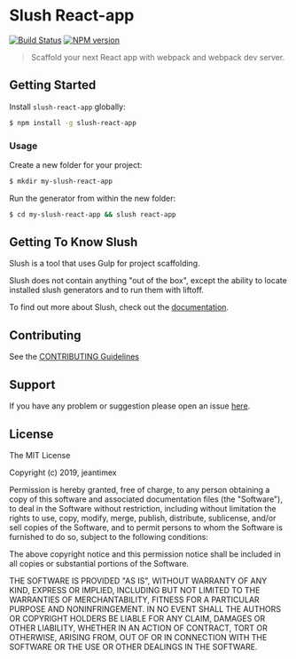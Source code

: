 # Slush React-app

[![Build Status](https://secure.travis-ci.org/jeantimex/slush-react-app.png?branch=master)](https://travis-ci.org/jeantimex/slush-react-app)
[![NPM version](https://badge-me.herokuapp.com/api/npm/slush-react-app.png)](http://badges.enytc.com/for/npm/slush-react-app)

> Scaffold your next React app with webpack and webpack dev server.


## Getting Started

Install `slush-react-app` globally:

```bash
$ npm install -g slush-react-app
```

### Usage

Create a new folder for your project:

```bash
$ mkdir my-slush-react-app
```

Run the generator from within the new folder:

```bash
$ cd my-slush-react-app && slush react-app
```

## Getting To Know Slush

Slush is a tool that uses Gulp for project scaffolding.

Slush does not contain anything "out of the box", except the ability to locate installed slush generators and to run them with liftoff.

To find out more about Slush, check out the [documentation](https://github.com/slushjs/slush).

## Contributing

See the [CONTRIBUTING Guidelines](https://github.com/jeantimex/slush-react-app/blob/master/CONTRIBUTING.md)

## Support
If you have any problem or suggestion please open an issue [here](https://github.com/jeantimex/slush-react-app/issues).

## License 

The MIT License

Copyright (c) 2019, jeantimex

Permission is hereby granted, free of charge, to any person
obtaining a copy of this software and associated documentation
files (the "Software"), to deal in the Software without
restriction, including without limitation the rights to use,
copy, modify, merge, publish, distribute, sublicense, and/or sell
copies of the Software, and to permit persons to whom the
Software is furnished to do so, subject to the following
conditions:

The above copyright notice and this permission notice shall be
included in all copies or substantial portions of the Software.

THE SOFTWARE IS PROVIDED "AS IS", WITHOUT WARRANTY OF ANY KIND,
EXPRESS OR IMPLIED, INCLUDING BUT NOT LIMITED TO THE WARRANTIES
OF MERCHANTABILITY, FITNESS FOR A PARTICULAR PURPOSE AND
NONINFRINGEMENT. IN NO EVENT SHALL THE AUTHORS OR COPYRIGHT
HOLDERS BE LIABLE FOR ANY CLAIM, DAMAGES OR OTHER LIABILITY,
WHETHER IN AN ACTION OF CONTRACT, TORT OR OTHERWISE, ARISING
FROM, OUT OF OR IN CONNECTION WITH THE SOFTWARE OR THE USE OR
OTHER DEALINGS IN THE SOFTWARE.

